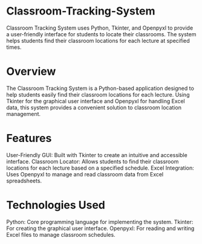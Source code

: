 # Classroom-Tracking-System
Classroom Tracking System uses Python, Tkinter, and Openpyxl to provide a user-friendly interface for students to locate their classrooms. The system helps students find their classroom locations for each lecture at specified times.
# Overview
The Classroom Tracking System is a Python-based application designed to help students easily find their classroom locations for each lecture. Using Tkinter for the graphical user interface and Openpyxl for handling Excel data, this system provides a convenient solution to classroom location management.
# Features
User-Friendly GUI: Built with Tkinter to create an intuitive and accessible interface.
Classroom Locator: Allows students to find their classroom locations for each lecture based on a specified schedule.
Excel Integration: Uses Openpyxl to manage and read classroom data from Excel spreadsheets.
# Technologies Used
Python: Core programming language for implementing the system.
Tkinter: For creating the graphical user interface.
Openpyxl: For reading and writing Excel files to manage classroom schedules.
